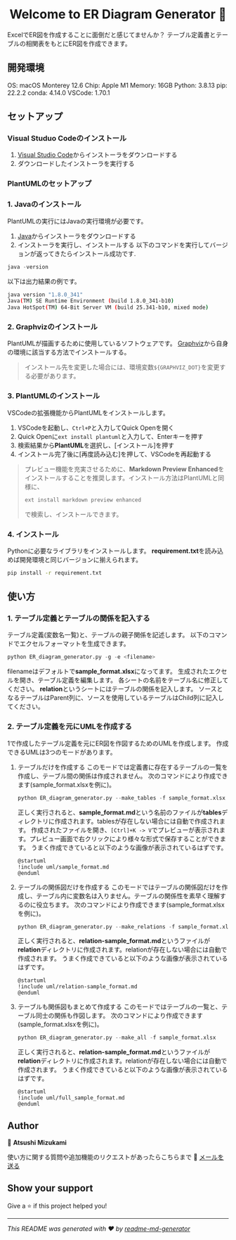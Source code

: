 <h1 align="center">Welcome to ER Diagram Generator 👋</h1>
<p>
</p>

ExcelでER図を作成することに面倒だと感じてませんか？
テーブル定義書とテーブルの相関表をもとにER図を作成できます。

## 開発環境
OS: macOS Monterey 12.6
Chip: Apple M1
Memory: 16GB
Python: 3.8.13
pip: 22.2.2
conda: 4.14.0
VSCode: 1.70.1

## セットアップ
### Visual Studuo Codeのインストール
1. [Visual Studio Code](https://code.visualstudio.com "VS Code")からインストーラをダウンロードする
2. ダウンロードしたインストーラを実行する

### PlantUMLのセットアップ
### 1. Javaのインストール
PlantUMLの実行にはJavaの実行環境が必要です。
1. [Java](https://www.java.com/ja/ "Java install page")からインストーラをダウンロードする
2. インストーラを実行し、インストールする
以下のコマンドを実行してバージョンが返ってきたらインストール成功です.
```java
java -version
```

以下は出力結果の例です。
```sh
java version "1.8.0_341"
Java(TM) SE Runtime Environment (build 1.8.0_341-b10)
Java HotSpot(TM) 64-Bit Server VM (build 25.341-b10, mixed mode)
```

### 2. Graphvizのインストール
PlantUMLが描画するために使用しているソフトウェアです。
[Graphviz](http://www.graphviz.org/download/ "Graphviz Download")から自身の環境に該当する方法でインストールする。
> インストール先を変更した場合には、環境変数`${GRAPHVIZ_DOT}`を変更する必要があります。

### 3. PlantUMLのインストール
VSCodeの拡張機能からPlantUMLをインストールします。
1. VSCodeを起動し、`Ctrl+P`と入力してQuick Openを開く
2. Quick Openに`ext install plantuml`と入力して、Enterキーを押す
3. 検索結果から**PlantUML**を選択し、[インストール]を押す
4. インストール完了後に[再度読み込む]を押して、VSCodeを再起動する
> プレビュー機能を充実させるために、**Markdown Preview Enhanced**をインストールすることを推奨します。インストール方法はPlantUMLと同様に、
> ```sh
> ext install markdown preview enhanced
> ```
> で検索し、インストールできます。


### 4. インストール
Pythonに必要なライブラリをインストールします。
**requirement.txt**を読み込めば開発環境と同じバージョンに揃えられます。
```sh
pip install -r requirement.txt
```

## 使い方
### 1. テーブル定義とテーブルの関係を記入する
テーブル定義(変数名一覧)と、テーブルの親子関係を記述します。
以下のコマンドでエクセルフォーマットを生成できます。
```python
python ER_diagram_generator.py -g -e <filename>
```
filenameはデフォルトで**sample_format.xlsx**になってます。
生成されたエクセルを開き、テーブル定義を編集します。
各シートの名前をテーブル名に修正してください。
**relation**というシートにはテーブルの関係を記入します。
ソースとなるテーブルはParent列に、ソースを使用しているテーブルはChild列に記入してください。

### 2. テーブル定義を元にUMLを作成する
1で作成したテーブル定義を元にER図を作図するためのUMLを作成します。
作成できるUMLは3つのモードがあります。
1. テーブルだけを作成する
    このモードでは定義書に存在するテーブルの一覧を作成し、テーブル間の関係は作成されません。
    次のコマンドにより作成できます(sample_format.xlsxを例に)。
    ```python
    python ER_diagram_generator.py --make_tables -f sample_format.xlsx
    ```
    正しく実行されると、**sample_format.md**という名前のファイルが**tables**ディレクトリに作成されます。tablesが存在しない場合には自動で作成されます。
    作成されたファイルを開き、`[Ctrl]+K -> V`でプレビューが表示されます。プレビュー画面で右クリックにより様々な形式で保存することができます。
    うまく作成できていると以下のような画像が表示されているはずです。
    ```plantuml
    @startuml
    !include uml/sample_format.md
    @enduml
    ```

2. テーブルの関係図だけを作成する
    このモードではテーブルの関係図だけを作成し、テーブル内に変数名は入りません。テーブルの関係性を素早く理解するのに役立ちます。
    次のコマンドにより作成できます(sample_format.xlsxを例に)。
    ```python
    python ER_diagram_generator.py --make_relations -f sample_format.xlsx
    ```
    正しく実行されると、**relation-sample_format.md**というファイルが**relation**ディレクトリに作成されます。relationが存在しない場合には自動で作成されます。
    うまく作成できていると以下のような画像が表示されているはずです。
    ```plantuml
    @startuml
    !include uml/relation-sample_format.md
    @enduml
    ```

3. テーブルも関係図もまとめて作成する
    このモードではテーブルの一覧と、テーブル同士の関係も作図します。
    次のコマンドにより作成できます(sample_format.xlsxを例に)。
    ```python
    python ER_diagram_generator.py --make_all -f sample_format.xlsx
    ```
    正しく実行されると、**relation-sample_format.md**というファイルが**relation**ディレクトリに作成されます。relationが存在しない場合には自動で作成されます。
    うまく作成できていると以下のような画像が表示されているはずです。
    ```plantuml
    @startuml
    !include uml/full_sample_format.md
    @enduml
    ```


## Author

👤 **Atsushi Mizukami**

使い方に関する質問や追加機能のリクエストがあったらこちらまで
:email: [メールを送る](mailto:a.mizukami.0507@gmail.com)

## Show your support

Give a ⭐️ if this project helped you!

***
_This README was generated with ❤️ by [readme-md-generator](https://github.com/kefranabg/readme-md-generator)_